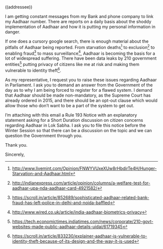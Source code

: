 ((addressee))

I am getting constant messages from my Bank and phone company to link my Aadhaar number. There are reports on a daily basis about the shoddy implementation of Aadhaar and how it is putting my personal information in danger.

If one does a cursory google search, there is enough material about the pitfalls of Aadhaar being reported. From starvation deaths[^1] to exclusion[^2] to enabling fraud[^3] to mass surveillance[^4], Aadhaar is becoming the basis for a lot of widespread suffering. There have been data leaks by 210 government entities[^5] putting privacy of citizens like me at risk and making them vulnerable to identity theft[^6].

As my representative, I request you to raise these issues regarding Aadhaar in Parliament. I ask you to demand an answer from the Government of the day as to why I am being forced to register for a flawed system. I demand that Aadhaar should be made non-mandatory, as the Supreme Court has already ordered in 2015, and there should be an opt-out clause which would allow those who don’t want to be a part of the system to get out.

I’m attaching with this email a Rule 193 Notice with an explanatory statement asking for a Short Duration discussion on citizen concerns regarding Aadhaar in Lok Sabha. I ask you to file this notice before the Winter Session so that there can be a discussion on the topic and we can question the Government through you.

Thank you.

Sincerely,

[^1]: http://www.livemint.com/Opinion/FNWYVUxeXUw8rHbdirTe4H/Hunger-Starvation-and-Aadhaar.html
[^2]: http://indianexpress.com/article/opinion/columns/a-welfare-test-for-aadhaar-upa-nda-aadhaar-card-4921582/
[^3]: https://scroll.in/article/852689/sophisticated-aadhaar-related-bank-fraud-has-left-police-in-delhi-and-noida-baffled
[^4]: http://www.wired.co.uk/article/india-aadhaar-biometrics-privacy
[^5]: https://tech.economictimes.indiatimes.com/news/corporate/210-govt-websites-made-public-aadhaar-details-uidai/61719345
[^6]: https://scroll.in/article/833230/explainer-aadhaar-is-vulnerable-to-identity-theft-because-of-its-design-and-the-way-it-is-used
